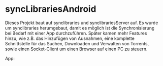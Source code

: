 # syncLibrariesAndroid

Dieses Projekt baut auf synclibraries und synclibrariesServer auf. 
Es wurde um synclibraries herumgebaut, damit es möglich ist die Synchronisierung bei Bedarf mit einer App durchzuführen. Später kamen mehr Features hinzu, wie z.B. das Hinzufügen von Ausnahmen, eine komplette Schnittstelle für das Suchen, Downloaden und Verwalten von Torrents, sowie einen Socket-Client um einen Browser auf einen PC zu steuern.

App:
